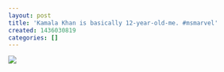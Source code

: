 ```yaml
---
layout: post
title: 'Kamala Khan is basically 12-year-old-me. #msmarvel'
created: 1436030819
categories: []
---
```

<img src="http://41.media.tumblr.com/a4fee6c15b5ccfaa60310b600357ddd8/tumblr_nqz4gzAZdp1rsr8w3o1_500.jpg"/><br/><br/>
